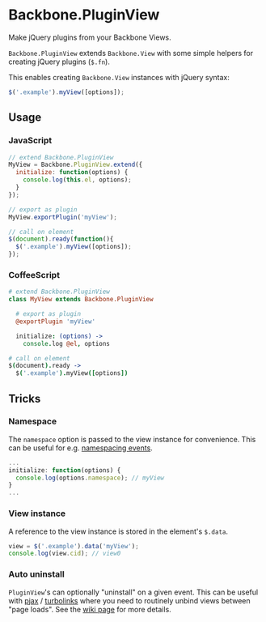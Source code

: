 Backbone.PluginView
===================

Make jQuery plugins from your Backbone Views.

`Backbone.PluginView` extends `Backbone.View` with some simple helpers for creating jQuery plugins (`$.fn`).

This enables creating `Backbone.View` instances with jQuery syntax:

```javascript
$('.example').myView([options]);
```


Usage
-----

### JavaScript ###

```javascript
// extend Backbone.PluginView
MyView = Backbone.PluginView.extend({
  initialize: function(options) {
    console.log(this.el, options);
  }
});

// export as plugin
MyView.exportPlugin('myView');

// call on element
$(document).ready(function(){
  $('.example').myView([options]);
});
```

### CoffeeScript ###

```coffeescript
# extend Backbone.PluginView
class MyView extends Backbone.PluginView

  # export as plugin
  @exportPlugin 'myView'

  initialize: (options) ->
    console.log @el, options

# call on element
$(document).ready ->
  $('.example').myView([options])
```


Tricks
------

### Namespace ###

The `namespace` option is passed to the view instance for convenience.
This can be useful for e.g. [namespacing events][jquery-events].

```javascript
...
initialize: function(options) {
  console.log(options.namespace); // myView
}
...
```

### View instance ###

A reference to the view instance is stored in the element's `$.data`.

```javascript
view = $('.example').data('myView');
console.log(view.cid); // view0
```

### Auto uninstall ###

`PluginView`'s can optionally "uninstall" on a given event.
This can be useful with [pjax] / [turbolinks]
where you need to routinely unbind views between "page loads".
See the [wiki page][auto-install-wiki] for more details.

[jquery-events]: http://docs.jquery.com/Namespaced_Events
[pjax]: https://github.com/defunkt/jquery-pjax
[turbolinks]: https://github.com/rails/turbolinks
[auto-install-wiki]: https://github.com/meleyal/backbone.pluginview/wiki/Auto-Uninstall

